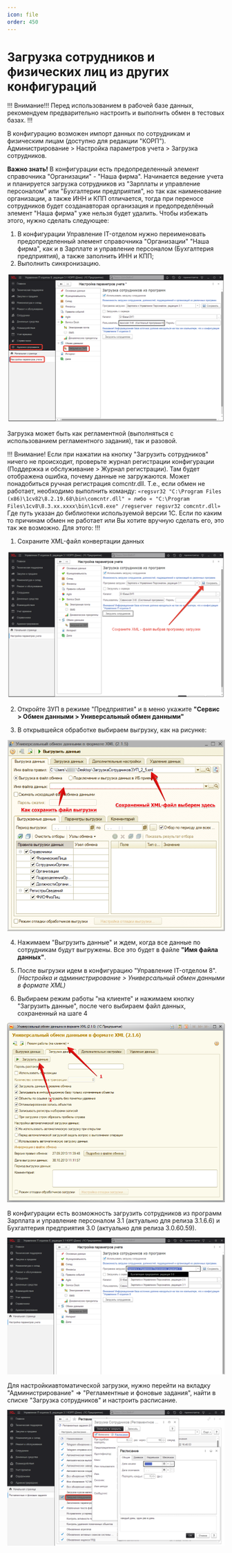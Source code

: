 ```yaml
---
icon: file 
order: 450
---
```


# Загрузка сотрудников и физических лиц из других конфигураций

!!!
Внимание!!! Перед использованием в рабочей базе данных, рекомендуем предварительно настроить и выполнить обмен в тестовых базах.
!!!

В конфигурацию возможен импорт данных по сотрудникам и физическим лицам (доступно для редакции "КОРП"). Администрирование > Настройка параметров учета > Загрузка сотрудников.

**Важно знать!** В конфигурации есть предопределенный элемент справочника "Организации" - "Наша фирма". Начинается ведение учета и планируется загрузка сотрудников из "Зарплаты и управление персоналом" или "Бухгалтерии предприятия", но так как наименование организации, а также ИНН и КПП отличается, тогда при переносе сотрудников будет созданавторая организация и предопределённый элемент "Наша фирма" уже нельзя будет удалить. Чтобы избежать этого, нужно сделать следующее:  

1) В конфигурации Управление IT-отделом нужно переименовать предопределенный элемент справочника "Организации" "Наша фирма", как и в Зарплате и управление персоналом (Бухгалтерия предприятия), а также заполнить ИНН и КПП;
2) Выполнить синхронизацию.

![01_ЗагрузкаСотрудников](static/01_ЗагрузкаСотрудников.png)

Загрузка может быть как регламентной (выполняться с использованием регламентного задания), так и разовой.

!!!
Внимание! Если при нажатии на кнопку "Загрузить сотрудников" ничего не происходит, проверьте журнал регистрации конфигурации (Поддержка и обслуживание > Журнал регистрации). Там будет отображена ошибка, почему данные не загружаются. Может понадобиться ручная регистрация comcntr.dll. Т.е., если обмен не работает, необходимо выполнить команду:
`«regsvr32 "C:\Program Files (x86)\1cv82\8.2.19.68\bin\comcntr.dll" » либо « "C:\Program Files\1cv8\8.3.xx.xxxx\bin\1cv8.exe" /regserver regsvr32 comcntr.dll»`
Где путь указан до библиотеки используемой версии 1С. Если по каким то причинам обмен не работает или Вы хотите вручную сделать его, это так же возможно.
Для этого:
!!!

1) Сохраните XML-файл конвертации данных

![02_ЗагрузкаСотрудников](static/02_ЗагрузкаСотрудников.png)

2) Откройте ЗУП в режиме "Предприятия" и в меню укажите **"Сервис > Обмен данными > Универсальный обмен данными"**

3) В открывшейся обработке выбираем выгрузку, как на рисунке:

![03_ЗагрузкаСотрудников](static/03_ЗагрузкаСотрудников.png)

4) Нажимаем "Выгрузить данные" и ждем, когда все данные по сотрудникам будут выгружены. Все это будет в файле **"Имя файла данных"**.

5) После выгрузки идем в конфигурацию "Управление IT-отделом 8". *(Настройка и администрирование > Универсальный обмен данными в формате XML)*

6) Выбираем режим работы "на клиенте" и нажимаем кнопку "Загрузить данные", после чего выбираем файл данных, сохраненный на шаге 4

![04_ЗагрузкаСотрудников](static/04_ЗагрузкаСотрудников.png)

В конфигурации есть возможность загрузить сотрудников из программ Зарплата и управление персоналом 3.1 (актуально для релиза 3.1.6.6) и Бухгалтерия предприятия 3.0 (актуально для релиза 3.0.60.59).

![05_ЗагрузкаСотрудников](static/05_ЗагрузкаСотрудников.png)

Для настройкиавтоматической загрузки, нужно перейти на вкладку "Администрирование" => "Регламентные и фоновые задания", найти в списке "Загрузка сотрудников" и настроить расписание.

![06_ЗагрузкаСотрудников](static/06_ЗагрузкаСотрудников.png)